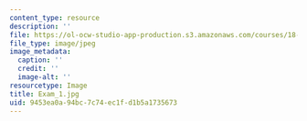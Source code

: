 ```yaml
---
content_type: resource
description: ''
file: https://ol-ocw-studio-app-production.s3.amazonaws.com/courses/18-06sc-linear-algebra-fall-2011/9453ea0a94bc7c74ec1fd1b5a1735673_Exam_1.jpg
file_type: image/jpeg
image_metadata:
  caption: ''
  credit: ''
  image-alt: ''
resourcetype: Image
title: Exam_1.jpg
uid: 9453ea0a-94bc-7c74-ec1f-d1b5a1735673
---
```

